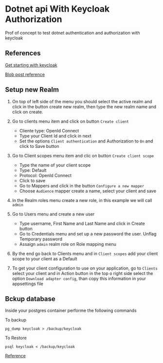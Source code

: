 # Dotnet api With Keycloak Authorization

Prof of concept to test dotnet authentication and authorization with keycloak

## References

[Get starting with keycloak](https://www.keycloak.org/docs/latest/authorization_services/index.html#_getting_started_hello_world_create_realm)

[Blob post reference](https://nikiforovall.github.io/aspnetcore/dotnet/2022/08/24/dotnet-keycloak-auth.html)

## Setup new Realm

1. On top of left side of the menu you should select the active realm and click in the button create new realm, then type the new realm name and click on create.

2. Go to clients menu item and click on button `Create client`
    - Cliente type: OpenId Connect
    - Type your Client Id and click in next
    - Set the options `Client authentication` and Authorization to `On` and click to Save button

3. Go to Client scopes menu item and clic on button `Create client scope`
    - Type the name of your client scope
    - Type: Default
    - Protocol: OpenId Connect
    - Click to save
    - Go to Mappers and click in the button `Configure a new mapper`
    - Choose `Audience` mapper create a name, select your client and save

4. In the Realm roles menu create a new role, in this example we will call `admin`

5. Go to Users menu and create a new user
    - Type username, First Name and Last Name and click in Create button
    - Go to Credentials menu and set up a new password the user. Unflag Temporary password
    - Assaign `admin` realm role on Role mapping menu

6. By the end go back to Clients menu and in `Client scopes` add your client scope to your client as a Default

7. To get your client configuration to use on your application, go to `Clients` select your client and in Action button in the top o right side select the option `Download adapter config`, than copy this information in your appsettings file

## Bckup database

Inside your postgres container performe the following commands

To backup

``
pg_dump keycloak > /backup/keycloak
``

To Restore

``
psql keycloak < /backup/keycloak
``

[Reference](https://www.postgresql.org/docs/current/backup-dump.html)
